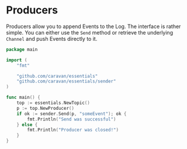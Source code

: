 # Producers

Producers allow you to append Events to the Log. The interface is rather simple. You can either use the `Send` method or retrieve the underlying `Channel` and push Events directly to it.

```go
package main

import (
    "fmt"

    "github.com/caravan/essentials"
	"github.com/caravan/essentials/sender"
)

func main() {
    top := essentials.NewTopic()
    p := top.NewProducer()
    if ok := sender.Send(p, "someEvent"); ok {
        fmt.Println("Send was successful")
    } else {
        fmt.Println("Producer was closed!")
    }
}
```
